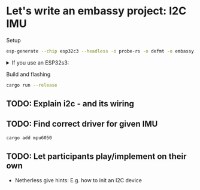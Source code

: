# Let's write an embassy project: I2C IMU

Setup

```sh
esp-generate --chip esp32c3 --headless -o probe-rs -o defmt -o embassy -o unstable-hal i2c_imu
```

<details>
<summary>If you use an ESP32s3:</summary>
<br>

[Source](https://github.com/esp-rs/espup?tab=readme-ov-file#quickstart)

```sh
esp-generate --chip esp32s3 --headless -o probe-rs -o defmt -o embassy -o unstable-hal i2c_imu
```

Install Xtensa toolchain

```sh
espup install --targets=esp32s3
```

Source the toolchain into your environment

```sh
source ~/export-esp.sh
```
</details>

Build and flashing

```sh
cargo run --release
```

## TODO: Explain i2c - and its wiring

## TODO: Find correct driver for given IMU

```sh
cargo add mpu6050
```

## TODO: Let participants play/implement on their own

- Netherless give hints: E.g. how to init an I2C device
